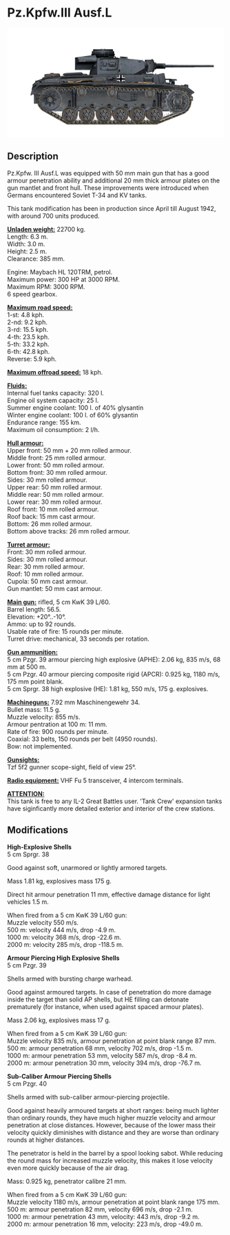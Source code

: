 # Pz.Kpfw.III Ausf.L

![pziii-l](../images/vehicles/pziii-l.png)

## Description

Pz.Kpfw. III Ausf.L was equipped with 50 mm main gun that has a good armour penetration ability and additional 20 mm thick armour plates on the gun mantlet and front hull. These improvements were introduced when Germans encountered Soviet T-34 and KV tanks.  
  
This tank modification has been in production since April till August 1942, with around 700 units produced.  
  
<b><u>Unladen weight:</u></b> 22700 kg.  
Length: 6.3 m.  
Width: 3.0 m.  
Height: 2.5 m.  
Clearance: 385 mm.  
  
Engine: Maybach HL 120TRM, petrol.  
Maximum power: 300 HP at 3000 RPM.  
Maximum RPM: 3000 RPM.  
6 speed gearbox.  
  
<b><u>Maximum road speed:</u></b>  
1-st: 4.8 kph.  
2-nd: 9.2 kph.  
3-rd: 15.5 kph.  
4-th: 23.5 kph.  
5-th: 33.2 kph.  
6-th: 42.8 kph.  
Reverse: 5.9 kph.  
  
<b><u>Maximum offroad speed:</u></b> 18 kph.  
  
<b><u>Fluids:</u></b>  
Internal fuel tanks capacity: 320 l.  
Engine oil system capacity: 25 l.  
Summer engine coolant: 100 l. of 40% glysantin  
Winter engine coolant: 100 l. of 60% glysantin  
Endurance range: 155 km.  
Maximum oil consumption: 2 l/h.  
  
<b><u>Hull armour:</u></b>  
Upper front: 50 mm + 20 mm rolled armour.  
Middle front: 25 mm rolled armour.  
Lower front: 50 mm rolled armour.  
Bottom front: 30 mm rolled armour.  
Sides: 30 mm rolled armour.  
Upper rear: 50 mm rolled armour.  
Middle rear: 50 mm rolled armour.  
Lower rear: 30 mm rolled armour.  
Roof front: 10 mm rolled armour.  
Roof back: 15 mm cast armour.  
Bottom: 26 mm rolled armour.  
Bottom above tracks: 26 mm rolled armour.  
  
<b><u>Turret armour:</u></b>  
Front: 30 mm rolled armour.  
Sides: 30 mm rolled armour.  
Rear: 30 mm rolled armour.  
Roof: 10 mm rolled armour.  
Cupola: 50 mm cast armour.  
Gun mantlet: 50 mm cast armour.  
  
<b><u>Main gun:</u></b> rifled, 5 cm KwK 39 L/60.  
Barrel length: 56.5.  
Elevation: +20°..-10°.  
Ammo: up to 92 rounds.  
Usable rate of fire: 15 rounds per minute.  
Turret drive: mechanical, 33 seconds per rotation.  
  
<b><u>Gun ammunition:</u></b>  
5 cm Pzgr. 39 armour piercing high explosive (APHE): 2.06 kg, 835 m/s, 68 mm at 500 m.  
5 cm Pzgr. 40 armour piercing composite rigid (APCR): 0.925 kg, 1180 m/s, 175 mm point blank.  
5 cm Sprgr. 38 high explosive (HE): 1.81 kg, 550 m/s, 175 g. explosives.  
  
<b><u>Machineguns:</u></b> 7.92 mm Maschinengewehr 34.  
Bullet mass: 11.5 g.  
Muzzle velocity: 855 m/s.  
Armour pentration at 100 m: 11 mm.  
Rate of fire: 900 rounds per minute.  
Coaxial: 33 belts, 150 rounds per belt (4950 rounds).  
Bow: not implemented.  
  
<b><u>Gunsights:</u></b>  
Tzf 5f2 gunner scope-sight, field of view 25°.  
  
<b><u>Radio equipment:</u></b> VHF Fu 5 transceiver, 4 intercom terminals.  
  
  
<b><u>ATTENTION:</u></b>  
This tank is free to any IL-2 Great Battles user. 'Tank Crew' expansion tanks have siginficantly more detailed exterior and interior of the crew stations.

## Modifications

**High-Explosive Shells**  
5 cm Sprgr. 38  
  
Good against soft, unarmored or lightly armored targets.  
  
Mass 1.81 kg, explosives mass 175 g.  
  
Direct hit armour penetration 11 mm, effective damage distance for light vehicles 1.5 m.  
  
When fired from a 5 cm KwK 39 L/60 gun:  
Muzzle velocity 550 m/s.  
500 m: velocity 444 m/s, drop -4.9 m.  
1000 m: velocity 368 m/s, drop -22.6 m.  
2000 m: velocity 285 m/s, drop -118.5 m.

**Armour Piercing High Explosive Shells**  
5 cm Pzgr. 39  
  
Shells armed with bursting charge warhead.  
  
Good against armoured targets. In case of penetration do more damage inside the target than solid AP shells, but HE filling can detonate prematurely (for instance, when used against spaced armour plates).  
  
Mass 2.06 kg, explosives mass 17 g.  
  
When fired from a 5 cm KwK 39 L/60 gun:  
Muzzle velocity 835 m/s, armour penetration at point blank range 87 mm.  
500 m: armour penetration 68 mm, velocity 702 m/s, drop -1.5 m.  
1000 m: armour penetration 53 mm, velocity 587 m/s, drop -8.4 m.  
2000 m: armour penetration 30 mm, velocity 394 m/s, drop -76.7 m.

**Sub-Caliber Armour Piercing Shells**  
5 cm Pzgr. 40  
  
Shells armed with sub-caliber armour-piercing projectile.  
  
Good against heavily armoured targets at short ranges: being much lighter than ordinary rounds, they have much higher muzzle velocity and armour penetration at close distances. However, because of the lower mass their velocity quickly diminishes with distance and they are worse than ordinary rounds at higher distances.  
  
The penetrator is held in the barrel by a spool looking sabot. While reducing the round mass for increased muzzle velocity, this makes it lose velocity even more quickly because of the air drag.  
  
Mass: 0.925 kg, penetrator calibre 21 mm.  
  
When fired from a 5 cm KwK 39 L/60 gun:  
Muzzle velocity 1180 m/s, armour penetration at point blank range 175 mm.  
500 m: armour penetration 82 mm, velocity 696 m/s, drop -2.1 m.  
1000 m: armour penetration 43 mm, velocity: 443 m/s, drop -9.2 m.  
2000 m: armour penetration 16 mm, velocity: 223 m/s, drop -49.0 m.
